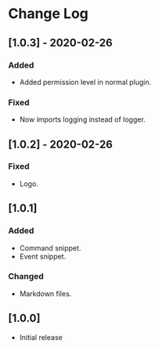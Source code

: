 # Change Log

## [1.0.3] - 2020-02-26

### Added

- Added permission level in normal plugin.

### Fixed

- Now imports logging instead of logger.

## [1.0.2] - 2020-02-26

### Fixed

- Logo.

## [1.0.1]

### Added

- Command snippet.
- Event snippet.

### Changed

- Markdown files.

## [1.0.0]

- Initial release
